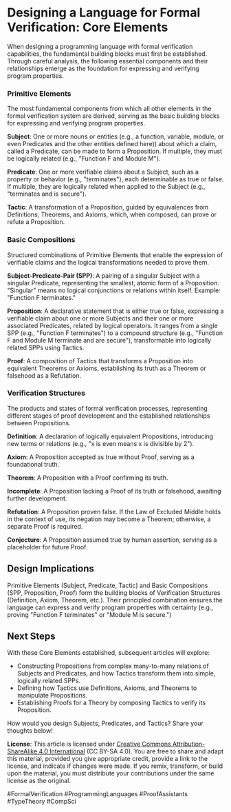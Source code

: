 # Designing a Language for Formal Verification: Core Elements

When designing a programming language with formal verification capabilities,
the fundamental building blocks must first be established. Through careful
analysis, the following essential components and their relationships emerge as
the foundation for expressing and verifying program properties.

### Primitive Elements

The most fundamental components from which all other elements in the formal
verification system are derived, serving as the basic building blocks for
expressing and verifying program properties.

**Subject**:  One or more nouns or entities
(e.g., a function, variable, module, or even Predicates and the other entities defined here))
about which a claim, called a Predicate, can be made to form a
Proposition. If multiple, they must be logically related
(e.g., "Function F and Module M").

**Predicate**:  One or more verifiable claims about a Subject, such as a
property or behavior (e.g., "terminates"), each determinable as true or false.
If multiple, they are logically related when applied to the Subject
(e.g., "terminates and is secure").

**Tactic**:  A transformation of a Proposition, guided by equivalences
from Definitions, Theorems, and Axioms, which, when composed, can prove or
refute a Proposition.

### Basic Compositions

Structured combinations of Primitive Elements that enable the expression of
verifiable claims and the logical transformations needed to prove them.

**Subject-Predicate-Pair (SPP)**:  A pairing of a singular Subject with a
singular Predicate, representing the smallest, atomic form of a Proposition.
"Singular" means no logical conjunctions or relations within itself. Example:
"Function F terminates."

**Proposition**:  A declarative statement that is either true or false,
expressing a verifiable claim about one or more Subjects and their one or more
associated Predicates, related by logical operators. It ranges from a single
SPP (e.g., "Function F terminates")
to a compound structure
(e.g., "Function F and Module M terminate and are secure"),
transformable into logically related SPPs using Tactics.

**Proof**:  A composition of Tactics that transforms a Proposition into
equivalent Theorems or Axioms,
establishing its truth as a Theorem or falsehood as a Refutation.

### Verification Structures

The products and states of formal verification processes, representing
different stages of proof development and the established relationships between
Propositions.

**Definition**:  A declaration of logically equivalent Propositions,
introducing new terms or relations
(e.g., "x is even means x is divisible by 2").

**Axiom**:  A Proposition accepted as true without Proof,
serving as a foundational truth.

**Theorem**:  A Proposition with a Proof confirming its truth.

**Incomplete**:  A Proposition lacking a Proof of its truth or falsehood,
awaiting further development.

**Refutation**:  A Proposition proven false.
If the Law of Excluded Middle holds in the context of use,
its negation may become a Theorem;
otherwise, a separate Proof is required.

**Conjecture**:  A Proposition assumed true by human assertion,
serving as a placeholder for future Proof.

## Design Implications

Primitive Elements (Subject, Predicate, Tactic) and
Basic Compositions (SPP, Proposition, Proof)
form the building blocks of Verification Structures
(Definition, Axiom, Theorem, etc.).
Their principled combination ensures the
language can express and verify program properties with certainty
(e.g., proving "Function F terminates" or "Module M is secure.")

## Next Steps

With these Core Elements established, subsequent articles will explore:

- Constructing Propositions from complex many-to-many relations of Subjects and
  Predicates, and how Tactics transform them into simple, logically related SPPs.
- Defining how Tactics use Definitions, Axioms, and Theorems to manipulate Propositions.
- Establishing Proofs for a Theory by composing Tactics to verify its Proposition.

How would you design Subjects, Predicates, and Tactics? Share your thoughts below!

**License**: This article is licensed under
[Creative Commons Attribution-ShareAlike 4.0 International](https://creativecommons.org/licenses/by-sa/4.0/)
(CC BY-SA 4.0). You are free to share and adapt this material, provided you
give appropriate credit, provide a link to the license, and indicate if changes
were made. If you remix, transform, or build upon the material, you must
distribute your contributions under the same license as the original.

#FormalVerification #ProgrammingLanguages #ProofAssistants #TypeTheory #CompSci
